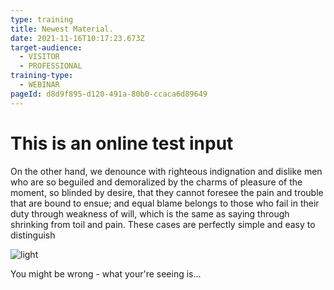 ```yaml
---
type: training
title: Newest Material.
date: 2021-11-16T10:17:23.673Z
target-audience:
  - VISITOR
  - PROFESSIONAL
training-type:
  - WEBINAR
pageId: d8d9f895-d120-491a-80b0-ccaca6d89649
---
```

# This is an online test input

On the other hand, we denounce with righteous indignation and dislike men who are so beguiled and demoralized by the charms of pleasure of the moment, so blinded by desire, that they cannot foresee the pain and trouble that are bound to ensue; and equal blame belongs to those who fail in their duty through weakness of will, which is the same as saying through shrinking from toil and pain. These cases are perfectly simple and easy to distinguish

![light](https://picsum.photos/id/232/200/300 "wonderful pichture")

You might be wrong - what your're seeing is...